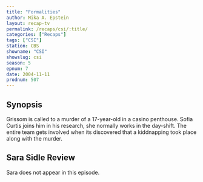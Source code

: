 ```yaml
---
title: "Formalities"
author: Mika A. Epstein
layout: recap-tv
permalink: /recaps/csi/:title/
categories: ["Recaps"]
tags: ["CSI"]
station: CBS
showname: "CSI"
showslug: csi
season: 5  
epnum: 7 
date: 2004-11-11
prodnum: 507 
---
```


## Synopsis

Grissom is called to a murder of a 17-year-old in a casino penthouse. Sofia Curtis joins him in his research, she normally works in the day-shift. The entire team gets involved when its discovered that a kiddnapping took place along with the murder.

## Sara Sidle Review

Sara does not appear in this episode.